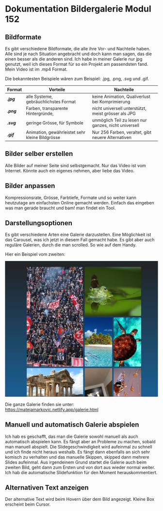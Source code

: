 # Dokumentation Bildergalerie Modul 152
## Bildformate
Es gibt verschiedene Bildformate, die alle ihre Vor- und Nachteile haben. Alle sind je nach Situation angebracht und doch kann man sagen, das die einen besser als die anderen sind. Ich habe in meiner Galerie nur jpg genutzt, weil ich dieses Format für so ein Projekt am passendsten fand. Mein Video ist im .mp4 Format.

Die bekanntesten Beispiele wären zum Beispiel: .jpg, .png, .svg und .gif.

<table>
  <thead>
    <tr>
      <th>Format</th>
      <th style= "text-align: center">Vorteile</th>
      <th style= "text-align: center">Nachteile</th>
    </tr>
  </thead>
  <tbody>
    <tr>
      <td><em><strong>.jpg</em></td>
      <td>alle Systeme, gebräuchlichstes Format</td>
      <td>keine Animation, Qualiverlust bei Komprimierung</td>
    </tr>
    <tr>
      <td><em><strong>.png</em></td>
      <td>Farben, transparente Hintergründe, </td>
      <td>nicht universell unterstützt, meist grösser als JPG</td>
    </tr>
    <tr>
      <td><em><strong>.svg</em></td>
      <td>geringe Grösse, für Symbole</td>
      <td>unmöglich Teil zu lesen nur ganzes, nicht universell</td>
    </tr>
    <tr>
      <td><em><strong>.gif</em></td>
      <td>Animation, gewährleistet sehr kleine Bildgrösse</td>
      <td>Nur 256 Farben, veraltet, gibt neuere Alternativen</td>
    </tr>
  </tbody>
</table>

## Bilder selber erstellen
Alle Bilder auf meiner Seite sind selbstgemacht. Nur das Video ist vom Internet. Könnte auch ein eigenes nehmen, aber liebe das Video. 

## Bilder anpassen
Kompressionsrate, Grösse, Farbtiefe, Formate und so weiter kann heutzutage am einfachsten Online gemacht werden. Einfach das eingeben was man gerade braucht und bam! man findet ein Tool.

## Darstellungsoptionen
Es gibt verschiedene Arten eine Galerie darzustellen. Eine Möglichkeit ist das Carousel, was ich jetzt in diesem Fall gemacht habe. Es gibt aber auch reguläre Galerien, durch die man scrolled. So wie auf dem Handy. 

Hier ein Beispiel vom zweiten:

![Galerie Eigene Webseite](assets/galerieWebseite.jpg)

Die ganze Galerie finden sie unter: https://matejamarkovic.netlify.app/galerie.html

## Manuell und automatisch Galerie abspielen
Ich hab es geschafft, das man die Galerie sowohl manuell als auch automatisch abspielen kann. Es fängt aber an Probleme zu machen, sobald man manuell abspielt. Die Slidegeschwindigkeit wird aufeinmal zu schnell und ich finde nicht heraus weshalb. Es fängt dann ebenfalls an sich sehr komisch zu verhalten und das manuelle Skippen, skipped dann mehrere Slides aufeinmal. Aus irgendeinem Grund startet die Galerie auch beim zweiten Bild, geht dann zum Ersten und von dort aus wieder normal weiter. Ich hab die automatische Slidefunktion für den Moment herauskommentiert. 

## Alternativen Text anzeigen
Der alternative Text wird beim Hovern über dem Bild angezeigt. Kleine Box erscheint beim Cursor.
